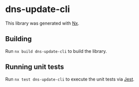 # dns-update-cli

This library was generated with [Nx](https://nx.dev).

## Building

Run `nx build dns-update-cli` to build the library.

## Running unit tests

Run `nx test dns-update-cli` to execute the unit tests via [Jest](https://jestjs.io).
